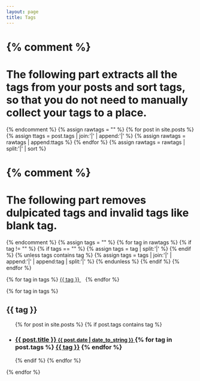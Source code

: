 ```yaml
---
layout: page
title: Tags
---
```


{% comment %}
=======================
The following part extracts all the tags from your posts and sort tags, so that you do not need to manually collect your tags to a place.
=======================
{% endcomment %}
{% assign rawtags = "" %}
{% for post in site.posts %}
	{% assign ttags = post.tags | join:'|' | append:'|' %}
	{% assign rawtags = rawtags | append:ttags %}
{% endfor %}
{% assign rawtags = rawtags | split:'|' | sort %}

{% comment %}
=======================
The following part removes dulpicated tags and invalid tags like blank tag.
=======================
{% endcomment %}
{% assign tags = "" %}
{% for tag in rawtags %}
	{% if tag != "" %}
		{% if tags == "" %}
			{% assign tags = tag | split:'|' %}
		{% endif %}
		{% unless tags contains tag %}
			{% assign tags = tags | join:'|' | append:'|' | append:tag | split:'|' %}
		{% endunless %}
	{% endif %}
{% endfor %}

<p>
{% for tag in tags %}
<a href="#{{ tag | slugify }}"> {{ tag }} </a> &nbsp;&nbsp;
{% endfor %}

{% for tag in tags %}
<h2 id="{{ tag | slugify }}">{{ tag }}</h2>
<ul>
{% for post in site.posts %}
{% if post.tags contains tag %}
<li>
<h3>
<a href="{{ post.url }}">
{{ post.title }}
<small>{{ post.date | date_to_string }}</small>
</a>
{% for tag in post.tags %}
<a href="/tags/#{{ tag | slugify }}">{{ tag }}</a>
{% endfor %}
</h3>
</li>
{% endif %}
{% endfor %}
</ul>
{% endfor %}

